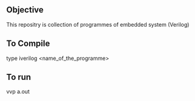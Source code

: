 ## Objective
This repositry is collection of programmes of embedded system (Verilog)

## To Compile 
type iverilog <name_of_the_programme>

## To run
vvp a.out